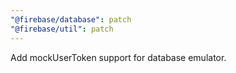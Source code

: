 ```yaml
---
"@firebase/database": patch
"@firebase/util": patch
---
```


Add mockUserToken support for database emulator.

